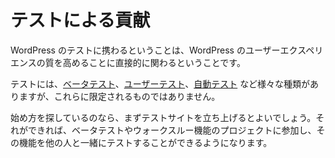 <!--
# Contribute with Testing
-->
# テストによる貢献

<!--
Getting involved in testing WordPress means you will be directly involved in raising the quality of the WordPress user experience.
-->
WordPress のテストに携わるということは、WordPress のユーザーエクスペリエンスの質を高めることに直接的に関わるということです。

<!--
There are many different types of testing including, but not limited to, [beta testing](https://make.wordpress.org/core/handbook/testing/beta/), [user testing](https://make.wordpress.org/core/handbook/testing/user-testing/), and [automated testing](https://make.wordpress.org/core/handbook/testing/automated-testing/).
-->
テストには、[ベータテスト](https://make.wordpress.org/core/handbook/testing/beta/)、[ユーザーテスト](https://make.wordpress.org/core/handbook/testing/user-testing/)、[自動テスト](https://make.wordpress.org/core/handbook/testing/automated-testing/) など様々な種類がありますが、これらに限定されるものではありません。

<!--
If you are looking for a place to get started, the first thing you will want to do is set up a test site. Once you have that going, you will be able to participate in beta testing or walkthrough feature projects and then test those features with others.
-->
始め方を探しているのなら、まずテストサイトを立ち上げるとよいでしょう。それができれば、ベータテストやウォークスルー機能のプロジェクトに参加し、その機能を他の人と一緒にテストすることができるようになります。
